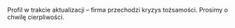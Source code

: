 Profil w trakcie aktualizacji – firma przechodzi kryzys tożsamości. 
Prosimy o chwilę cierpliwości.
